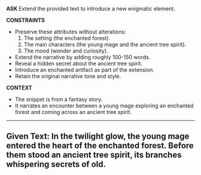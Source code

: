 <!-- __ASK__
Extend the provided text to introduce a new enigmatic element.

__CONSTRAINTS__


__CONTEXT__
- The snippet is from a fantasy story.
- It narrates an encounter between a young mage exploring an enchanted forest and coming across an ancient tree spirit.
____
Given Text:
In the twilight glow, the young mage entered the heart of the enchanted forest. Before them stood an ancient tree spirit, its branches whispering secrets of old.
---- -->

__ASK__
Extend the provided text to introduce a new enigmatic element.

__CONSTRAINTS__
- Preserve these attributes without alterations:
  1. The setting (the enchanted forest).
  2. The main characters (the young mage and the ancient tree spirit).
  3. The mood (wonder and curiosity).
- Extend the narrative by adding roughly 100-150 words.
- Reveal a hidden secret about the ancient tree spirit.
- Introduce an enchanted artifact as part of the extension.
- Retain the original narrative tone and style.

__CONTEXT__
- The snippet is from a fantasy story.
- It narrates an encounter between a young mage exploring an enchanted forest and coming across an ancient tree spirit.
____
Given Text:
In the twilight glow, the young mage entered the heart of the enchanted forest. Before them stood an ancient tree spirit, its branches whispering secrets of old.
----
